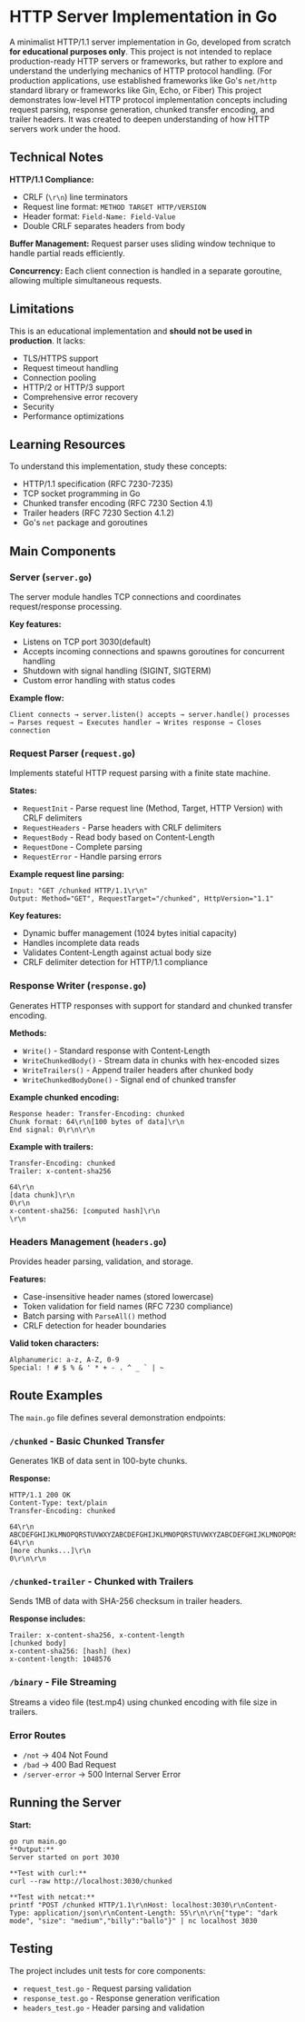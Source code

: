 # HTTP Server Implementation in Go

A minimalist HTTP/1.1 server implementation in Go, developed from scratch **for educational purposes only**. 
This project is not intended to replace production-ready HTTP servers or frameworks, but rather to explore and understand the underlying mechanics of HTTP protocol handling. 
(For production applications, use established frameworks like Go's `net/http` standard library or frameworks like Gin, Echo, or Fiber)
This project demonstrates low-level HTTP protocol implementation concepts including request parsing, response generation, chunked transfer encoding, and trailer headers. It was created to deepen understanding of how HTTP servers work under the hood.

## Technical Notes

**HTTP/1.1 Compliance:**
- CRLF (`\r\n`) line terminators
- Request line format: `METHOD TARGET HTTP/VERSION`
- Header format: `Field-Name: Field-Value`
- Double CRLF separates headers from body

**Buffer Management:**
Request parser uses sliding window technique to handle partial reads efficiently.

**Concurrency:**
Each client connection is handled in a separate goroutine, allowing multiple simultaneous requests.

## Limitations

This is an educational implementation and **should not be used in production**. It lacks:
- TLS/HTTPS support
- Request timeout handling
- Connection pooling
- HTTP/2 or HTTP/3 support
- Comprehensive error recovery
- Security
- Performance optimizations

## Learning Resources

To understand this implementation, study these concepts:
- HTTP/1.1 specification (RFC 7230-7235)
- TCP socket programming in Go
- Chunked transfer encoding (RFC 7230 Section 4.1)
- Trailer headers (RFC 7230 Section 4.1.2)
- Go's `net` package and goroutines

## Main Components

### Server (`server.go`)

The server module handles TCP connections and coordinates request/response processing.

**Key features:**
- Listens on TCP port 3030(default)
- Accepts incoming connections and spawns goroutines for concurrent handling
- Shutdown with signal handling (SIGINT, SIGTERM)
- Custom error handling with status codes

**Example flow:**
```
Client connects → server.listen() accepts → server.handle() processes
→ Parses request → Executes handler → Writes response → Closes connection
```

### Request Parser (`request.go`)

Implements stateful HTTP request parsing with a finite state machine.

**States:**
- `RequestInit` - Parse request line (Method, Target, HTTP Version) with CRLF delimiters
- `RequestHeaders` - Parse headers with CRLF delimiters
- `RequestBody` - Read body based on Content-Length
- `RequestDone` - Complete parsing
- `RequestError` - Handle parsing errors

**Example request line parsing:**
```
Input: "GET /chunked HTTP/1.1\r\n"
Output: Method="GET", RequestTarget="/chunked", HttpVersion="1.1"
```

**Key features:**
- Dynamic buffer management (1024 bytes initial capacity)
- Handles incomplete data reads
- Validates Content-Length against actual body size
- CRLF delimiter detection for HTTP/1.1 compliance

### Response Writer (`response.go`)

Generates HTTP responses with support for standard and chunked transfer encoding.

**Methods:**
- `Write()` - Standard response with Content-Length
- `WriteChunkedBody()` - Stream data in chunks with hex-encoded sizes
- `WriteTrailers()` - Append trailer headers after chunked body
- `WriteChunkedBodyDone()` - Signal end of chunked transfer

**Example chunked encoding:**
```
Response header: Transfer-Encoding: chunked
Chunk format: 64\r\n[100 bytes of data]\r\n
End signal: 0\r\n\r\n
```

**Example with trailers:**
```
Transfer-Encoding: chunked
Trailer: x-content-sha256

64\r\n
[data chunk]\r\n
0\r\n
x-content-sha256: [computed hash]\r\n
\r\n
```

### Headers Management (`headers.go`)

Provides header parsing, validation, and storage.

**Features:**
- Case-insensitive header names (stored lowercase)
- Token validation for field names (RFC 7230 compliance)
- Batch parsing with `ParseAll()` method
- CRLF detection for header boundaries

**Valid token characters:**
```
Alphanumeric: a-z, A-Z, 0-9
Special: ! # $ % & ' * + - . ^ _ ` | ~
```

## Route Examples

The `main.go` file defines several demonstration endpoints:

### `/chunked` - Basic Chunked Transfer
Generates 1KB of data sent in 100-byte chunks.

**Response:**
```
HTTP/1.1 200 OK
Content-Type: text/plain
Transfer-Encoding: chunked

64\r\n
ABCDEFGHIJKLMNOPQRSTUVWXYZABCDEFGHIJKLMNOPQRSTUVWXYZABCDEFGHIJKLMNOPQRSTUVWXYZABCDEFGHIJKLMNOPQRST\r\n
64\r\n
[more chunks...]\r\n
0\r\n\r\n
```

### `/chunked-trailer` - Chunked with Trailers
Sends 1MB of data with SHA-256 checksum in trailer headers.

**Response includes:**
```
Trailer: x-content-sha256, x-content-length
[chunked body]
x-content-sha256: [hash] (hex)
x-content-length: 1048576
```

### `/binary` - File Streaming
Streams a video file (test.mp4) using chunked encoding with file size in trailers.

### Error Routes
- `/not` → 404 Not Found
- `/bad` → 400 Bad Request
- `/server-error` → 500 Internal Server Error

## Running the Server

**Start:**
```
go run main.go
**Output:**
Server started on port 3030

**Test with curl:**
curl --raw http://localhost:3030/chunked

**Test with netcat:**
printf "POST /chunked HTTP/1.1\r\nHost: localhost:3030\r\nContent-Type: application/json\r\nContent-Length: 55\r\n\r\n{"type": "dark mode", "size": "medium","billy":"ballo"}" | nc localhost 3030
```

## Testing

The project includes unit tests for core components:
- `request_test.go` - Request parsing validation
- `response_test.go` - Response generation verification  
- `headers_test.go` - Header parsing and validation
